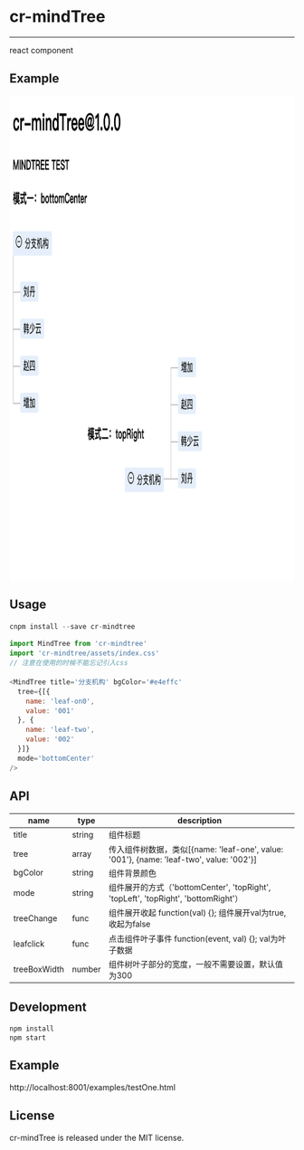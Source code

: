 # cr-mindTree
---

react component

## Example
 <img src="./github/example.png" width = "1000" height = "858" alt="example" align=center />

## Usage

```jsx
cnpm install --save cr-mindtree
```

```js
import MindTree from 'cr-mindtree'
import 'cr-mindtree/assets/index.css'
// 注意在使用的时候不能忘记引入css

<MindTree title='分支机构' bgColor='#e4effc'
  tree={[{
    name: 'leaf-on0',
    value: '001'
  }, {
    name: 'leaf-two',
    value: '002'
  }]}
  mode='bottomCenter'
/>
```

## API
name | type | description
-----|------|------------
title|string|组件标题
tree|array|传入组件树数据，类似[{name: 'leaf-one', value: '001'}, {name: 'leaf-two', value: '002'}]
bgColor|string|组件背景颜色
mode   |string|组件展开的方式（'bottomCenter', 'topRight', 'topLeft', 'topRight', 'bottomRight'）
treeChange|func|组件展开收起 function(val) {}; 组件展开val为true,收起为false
leafclick|func|点击组件叶子事件 function(event, val) {}; val为叶子数据
treeBoxWidth|number|组件树叶子部分的宽度，一般不需要设置，默认值为300
## Development

```
npm install
npm start
```

## Example

http://localhost:8001/examples/testOne.html


## License

cr-mindTree is released under the MIT license.
